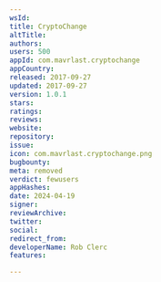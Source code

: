 ```yaml
---
wsId: 
title: CryptoChange
altTitle: 
authors: 
users: 500
appId: com.mavrlast.cryptochange
appCountry: 
released: 2017-09-27
updated: 2017-09-27
version: 1.0.1
stars: 
ratings: 
reviews: 
website: 
repository: 
issue: 
icon: com.mavrlast.cryptochange.png
bugbounty: 
meta: removed
verdict: fewusers
appHashes: 
date: 2024-04-19
signer: 
reviewArchive: 
twitter: 
social: 
redirect_from: 
developerName: Rob Clerc
features: 

---
```



